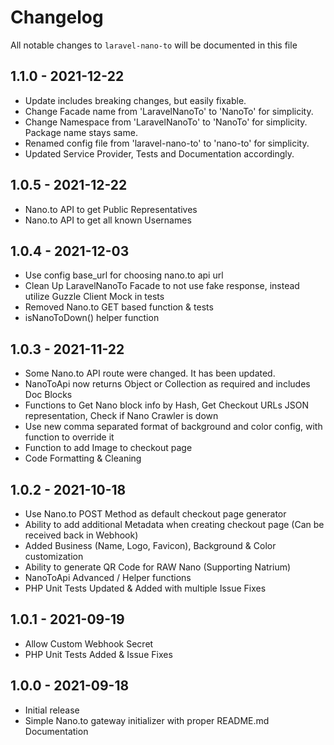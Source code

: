# Changelog

All notable changes to `laravel-nano-to` will be documented in this file

## 1.1.0 - 2021-12-22

- Update includes breaking changes, but easily fixable.
- Change Facade name from 'LaravelNanoTo' to 'NanoTo' for simplicity.
- Change Namespace from 'LaravelNanoTo' to 'NanoTo' for simplicity. Package name stays same.
- Renamed config file from 'laravel-nano-to' to 'nano-to' for simplicity.
- Updated Service Provider, Tests and Documentation accordingly.

## 1.0.5 - 2021-12-22

- Nano.to API to get Public Representatives
- Nano.to API to get all known Usernames

## 1.0.4 - 2021-12-03

- Use config base_url for choosing nano.to api url
- Clean Up LaravelNanoTo Facade to not use fake response, instead utilize Guzzle Client Mock in tests
- Removed Nano.to GET based function & tests
- isNanoToDown() helper function

## 1.0.3 - 2021-11-22

- Some Nano.to API route were changed. It has been updated.
- NanoToApi now returns Object or Collection as required and includes Doc Blocks
- Functions to Get Nano block info by Hash, Get Checkout URLs JSON representation, Check if Nano Crawler is down
- Use new comma separated format of background and color config, with function to override it
- Function to add Image to checkout page
- Code Formatting & Cleaning

## 1.0.2 - 2021-10-18

- Use Nano.to POST Method as default checkout page generator
- Ability to add additional Metadata when creating checkout page (Can be received back in Webhook)
- Added Business (Name, Logo, Favicon), Background & Color customization
- Ability to generate QR Code for RAW Nano (Supporting Natrium)
- NanoToApi Advanced / Helper functions
- PHP Unit Tests Updated & Added with multiple Issue Fixes

## 1.0.1 - 2021-09-19

- Allow Custom Webhook Secret
- PHP Unit Tests Added & Issue Fixes

## 1.0.0 - 2021-09-18

- Initial release
- Simple Nano.to gateway initializer with proper README.md Documentation
